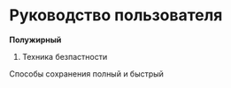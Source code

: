 # Руководство пользователя

**Полужирный** 

1. Техника безпастности

Способы сохранения полный и быстрый
